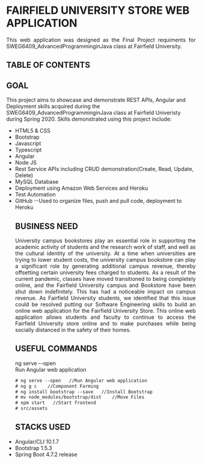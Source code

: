 # FAIRFIELD UNIVERSITY STORE WEB APPLICATION
<p align="justify">This web application was designed as the Final Project requiments for SWEG6409_AdvancedProgramminginJava class at Fairfield University.</p>

## TABLE OF CONTENTS


## GOAL
This project aims to showcase and demonstrate REST APIs, Angular and Deployment skills acquired during the SWEG6409_AdvancedProgramminginJava class at Fairfield Univeristy during Spring 2020. Skills demonstrated using this project include:

<ul style="list-style-type:disc">
<li>HTML5 & CSS</li>
<li>Bootstrap</li>
<li>Javascript</li>
<li>Typescript</li>
<li>Angular</li>
<li>Node JS</li>
<li>Rest Service APIs including CRUD demonstration(Create, Read, Update, Delete)</li>
<li>MySQL Database</li>
<li>Deployment using Amazon Web Services and Heroku</li>
<li>Test Automation</li>
<li>GitHub --Used to organize files, push and pull code, deployment to Heroku</li>

## BUSINESS NEED
<p align="justify">
University campus bookstores play an essential role in supporting the academic activity of students and the research work of staff, and well as the cultural identity of the university. At a time when universities are trying to lower student costs, the university campus bookstore can play a significant role by generating additional campus revenue, thereby offsetting certain university fees charged to students. As a result of the current pandemic, classes have moved transitioned to being completely online, and the Fairfield University campus and Bookstore have been shut down indefinitely. This has had a noticeable impact on campus revenue. As Fairfield University students, we identified that this issue could be resolved putting our Software Engineering skills to build an online web application for the Fairfield University Store. This online web application allows students and faculty to continue to access the Fairfield University store online and to make purchases while being socially distanced in the safety of their homes. 
</p>

## USEFUL COMMANDS

<div class="text-gray mb-2">
  ng serve --open
</div> Run Angular web application

```diff
# ng serve --open   //Run Angular web application
# ng g c    //Component Farming
# ng install bootstrap --save   //Install Bootstrap
# mv node_modules/bootstrap/dist    //Move Files
# npm start   //Start frontend
# src/assets    
``` 



## STACKS USED
<li>Angular/CLI 10.1.7</li>
<li>Bootstrap 1.5.3</li>
<li>Spring Boot 4.7.2 release</li>






